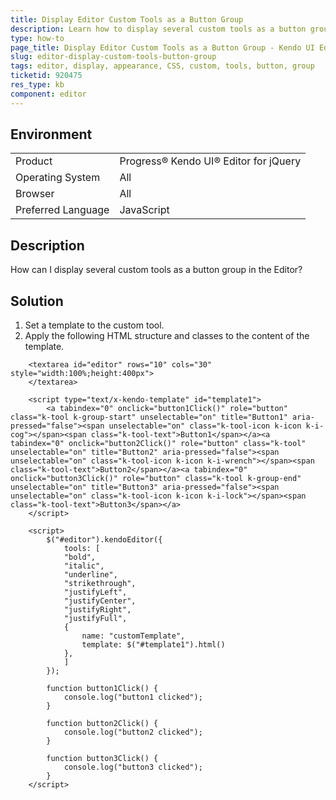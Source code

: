 ```yaml
---
title: Display Editor Custom Tools as a Button Group
description: Learn how to display several custom tools as a button group in the Kendo UI Editor.
type: how-to
page_title: Display Editor Custom Tools as a Button Group - Kendo UI Editor for jQuery
slug: editor-display-custom-tools-button-group
tags: editor, display, appearance, CSS, custom, tools, button, group
ticketid: 920475
res_type: kb
component: editor
---
```


## Environment

<table>
 <tr>
  <td>Product</td>
  <td>Progress® Kendo UI® Editor for jQuery</td>
 </tr>
 <tr>
  <td>Operating System</td>
  <td>All</td>
 </tr>
 <tr>
  <td>Browser</td>
  <td>All</td>
 </tr>
 <tr>
  <td>Preferred Language</td>
  <td>JavaScript</td>
 </tr>
</table>

## Description

How can I display several custom tools as a button group in the Editor?

## Solution

1. Set a template to the custom tool.
1. Apply the following HTML structure and classes to the content of the template.

```dojo
	<textarea id="editor" rows="10" cols="30" style="width:100%;height:400px">
	</textarea>

	<script type="text/x-kendo-template" id="template1">
		<a tabindex="0" onclick="button1Click()" role="button" class="k-tool k-group-start" unselectable="on" title="Button1" aria-pressed="false"><span unselectable="on" class="k-tool-icon k-icon k-i-cog"></span><span class="k-tool-text">Button1</span></a><a tabindex="0" onclick="button2Click()" role="button" class="k-tool" unselectable="on" title="Button2" aria-pressed="false"><span unselectable="on" class="k-tool-icon k-icon k-i-wrench"></span><span class="k-tool-text">Button2</span></a><a tabindex="0" onclick="button3Click()" role="button" class="k-tool k-group-end" unselectable="on" title="Button3" aria-pressed="false"><span unselectable="on" class="k-tool-icon k-icon k-i-lock"></span><span class="k-tool-text">Button3</span></a>
	</script>

	<script>
		$("#editor").kendoEditor({
			tools: [
			"bold",
			"italic",
			"underline",
			"strikethrough",
			"justifyLeft",
			"justifyCenter",
			"justifyRight",
			"justifyFull",
			{
				name: "customTemplate",
				template: $("#template1").html()
			},
			]
		});

		function button1Click() {
			console.log("button1 clicked");
		}

		function button2Click() {
			console.log("button2 clicked");
		}

		function button3Click() {
			console.log("button3 clicked");
		}
	</script>
```
